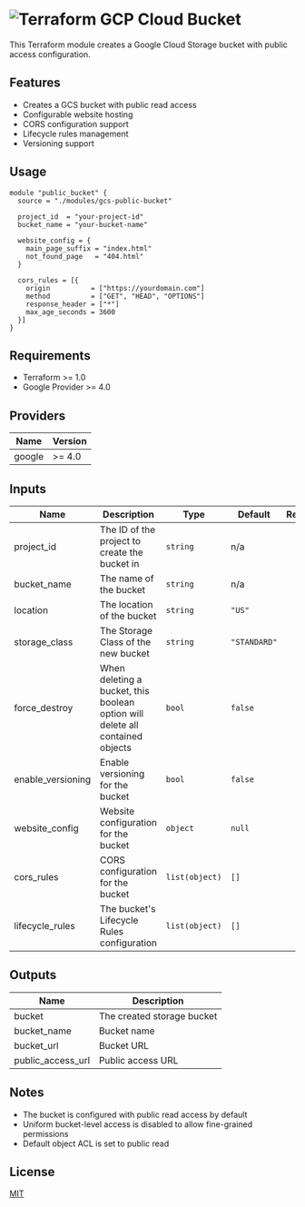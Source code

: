 # ![Terraform](https://img.shields.io/badge/terraform-%235835CC.svg?style=for-the-badge&logo=terraform&logoColor=white) GCP Cloud Bucket

This Terraform module creates a Google Cloud Storage bucket with public access configuration.

## Features

- Creates a GCS bucket with public read access
- Configurable website hosting
- CORS configuration support
- Lifecycle rules management
- Versioning support

## Usage

```hcl
module "public_bucket" {
  source = "./modules/gcs-public-bucket"

  project_id  = "your-project-id"
  bucket_name = "your-bucket-name"
  
  website_config = {
    main_page_suffix = "index.html"
    not_found_page   = "404.html"
  }
  
  cors_rules = [{
    origin          = ["https://yourdomain.com"]
    method          = ["GET", "HEAD", "OPTIONS"]
    response_header = ["*"]
    max_age_seconds = 3600
  }]
}
```

## Requirements

- Terraform >= 1.0
- Google Provider >= 4.0

## Providers

| Name   | Version |
| ------ | ------- |
| google | >= 4.0  |

## Inputs

| Name              | Description                                                                   | Type           | Default      | Required |
| ----------------- | ----------------------------------------------------------------------------- | -------------- | ------------ | :------: |
| project_id        | The ID of the project to create the bucket in                                 | `string`       | n/a          |   yes    |
| bucket_name       | The name of the bucket                                                        | `string`       | n/a          |   yes    |
| location          | The location of the bucket                                                    | `string`       | `"US"`       |    no    |
| storage_class     | The Storage Class of the new bucket                                           | `string`       | `"STANDARD"` |    no    |
| force_destroy     | When deleting a bucket, this boolean option will delete all contained objects | `bool`         | `false`      |    no    |
| enable_versioning | Enable versioning for the bucket                                              | `bool`         | `false`      |    no    |
| website_config    | Website configuration for the bucket                                          | `object`       | `null`       |    no    |
| cors_rules        | CORS configuration for the bucket                                             | `list(object)` | `[]`         |    no    |
| lifecycle_rules   | The bucket's Lifecycle Rules configuration                                    | `list(object)` | `[]`         |    no    |

## Outputs

| Name              | Description                |
| ----------------- | -------------------------- |
| bucket            | The created storage bucket |
| bucket_name       | Bucket name                |
| bucket_url        | Bucket URL                 |
| public_access_url | Public access URL          |

## Notes

- The bucket is configured with public read access by default
- Uniform bucket-level access is disabled to allow fine-grained permissions
- Default object ACL is set to public read

## License

[MIT](./LICENSE)
